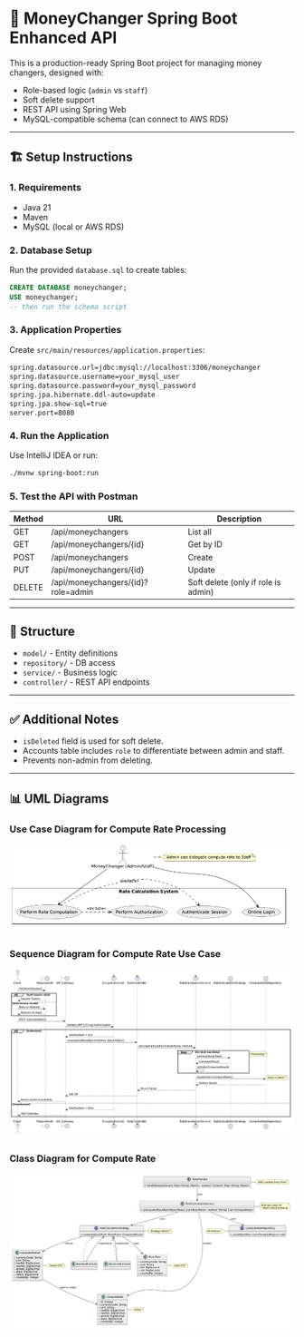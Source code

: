 # 💱 MoneyChanger Spring Boot Enhanced API

This is a production-ready Spring Boot project for managing money changers, designed with:

* Role-based logic (`admin` vs `staff`)
* Soft delete support
* REST API using Spring Web
* MySQL-compatible schema (can connect to AWS RDS)

---

## 🏗️ Setup Instructions

### 1. Requirements

* Java 21
* Maven
* MySQL (local or AWS RDS)

### 2. Database Setup

Run the provided `database.sql` to create tables:

```sql
CREATE DATABASE moneychanger;
USE moneychanger;
-- then run the schema script
```

### 3. Application Properties

Create `src/main/resources/application.properties`:

```
spring.datasource.url=jdbc:mysql://localhost:3306/moneychanger
spring.datasource.username=your_mysql_user
spring.datasource.password=your_mysql_password
spring.jpa.hibernate.ddl-auto=update
spring.jpa.show-sql=true
server.port=8080
```

### 4. Run the Application

Use IntelliJ IDEA or run:

```bash
./mvnw spring-boot:run
```

### 5. Test the API with Postman

| Method | URL                                | Description                         |
| ------ | ---------------------------------- | ----------------------------------- |
| GET    | /api/moneychangers                 | List all                            |
| GET    | /api/moneychangers/{id}            | Get by ID                           |
| POST   | /api/moneychangers                 | Create                              |
| PUT    | /api/moneychangers/{id}            | Update                              |
| DELETE | /api/moneychangers/{id}?role=admin | Soft delete (only if role is admin) |

---

## 📁 Structure

* `model/` - Entity definitions
* `repository/` - DB access
* `service/` - Business logic
* `controller/` - REST API endpoints

---

## ✅ Additional Notes

* `isDeleted` field is used for soft delete.
* Accounts table includes `role` to differentiate between admin and staff.
* Prevents non-admin from deleting.
 
---

## 📊 UML Diagrams

### Use Case Diagram for Compute Rate Processing

![Sequence Diagram](resources/uml/compute-rate-use-case-diagram.png)


### Sequence Diagram for Compute Rate Use Case

![Sequence Diagram](resources/uml/compute-rates-sequence-diagram.png)

### Class Diagram for Compute Rate

![Class Diagram](resources/uml/compute-rates-class-diagram.png)
